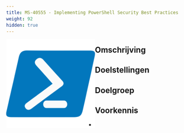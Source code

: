 ```yaml
---
title: MS-40555 - Implementing PowerShell Security Best Practices
weight: 92
hidden: true
---
```


<div class="employee-profile-picture" style="float:left; width: 240px;">
    <img src="./image.png" style="float:left; width: 240px; margin-top:0px; margin-bottom:0px; padding-right: 5px;"/>
</div>
<div class="employee-profile-text">

## Omschrijving


## Doelstellingen


## Doelgroep


## Voorkennis

* 

</div>